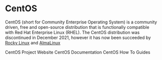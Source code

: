 # CentOS

CentOS (short for Community Enterprise Operating System) is a community driven, free and open-source distribution that is functionally compatible with Red Hat Enterprise Linux (RHEL). The CentOS distribution was discontinued in December 2021, however it has now been succeeded by [Rocky Linux](https://rockylinux.org/) and [AlmaLinux](https://almalinux.org/)

<BadgeLink badgeText='Official Website' colorScheme='blue' href='https://www.centos.org/'>CentOS Project Website</BadgeLink>
<BadgeLink badgeText='Official Documentation' colorScheme='blue' href='https://wiki.centos.org/Documentation'>CentOS Documentation</BadgeLink>
<BadgeLink badgeText='Read' colorScheme='yellow' href='https://wiki.centos.org/HowTos'>CentOS How To Guides</BadgeLink>
